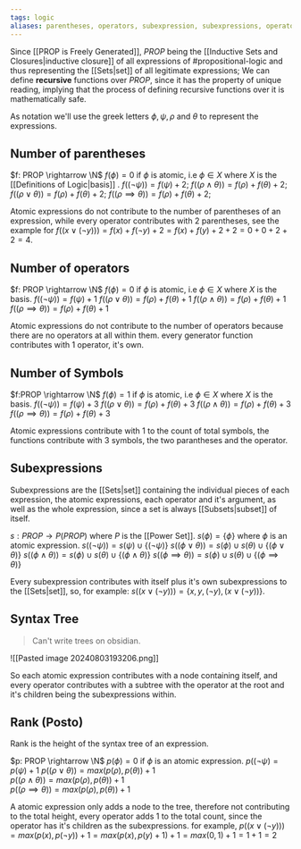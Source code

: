 ```yaml
---
tags: logic
aliases: parentheses, operators, subexpression, subexpressions, operator, operators, rank, posto, tree, syntax tree, syntax
---
```

Since [[PROP is Freely Generated]], $PROP$ being the [[Inductive Sets and Closures|inductive closure]] of all expressions of #propositional-logic  and thus representing the [[Sets|set]] of all legitimate expressions; We can define **recursive** functions over $PROP$, since it has the property of unique reading, implying that the process of defining recursive functions over it is mathematically safe.

As notation we'll use the greek letters $\phi,\psi, \rho$ and $\theta$ to represent the expressions.

## Number of parentheses

$f: PROP \rightarrow \N$ 
$f(\phi) = 0$ if $\phi$ is atomic, i.e $\phi \in X$ where $X$ is the [[Definitions of Logic|basis]] .
$f((\lnot \psi))= f(\psi) + 2$;
$f((\rho \land \theta))= f(\rho) + f(\theta) + 2$;
$f((\rho \lor \theta)) = f(\rho) + f(\theta) + 2$;
$f((\rho \implies \theta)) = f(\rho) + f(\theta) + 2$;

Atomic expressions do not contribute to the number of parentheses of an expression, while every operator contributes with $2$ parentheses, see the example for $f((x \lor (\lnot y))) = f(x) + f(\lnot y) + 2 = f(x) + f(y) + 2 + 2= 0+0 +2+2=4$. 

## Number of operators

$f: PROP \rightarrow \N$ 
$f(\phi) = 0$ if $\phi$ is atomic, i.e $\phi \in X$ where $X$ is the basis.
$f((\lnot \psi)) = f(\psi) + 1$
$f((\rho \lor \theta)) = f(\rho) + f(\theta) + 1$
$f((\rho \land \theta)) = f(\rho) + f(\theta) + 1$
$f((\rho \implies \theta)) = f(\rho) + f(\theta) + 1$

Atomic expressions do not contribute to the number of operators because there are no operators at all within them. every generator function contributes with $1$ operator, it's own.

## Number of Symbols

$f:PROP \rightarrow \N$ 
$f(\phi) = 1$ if $\phi$ is atomic, i.e $\phi \in X$ where $X$ is the basis.
$f((\lnot \psi)) = f(\psi) + 3$
$f((\rho \lor \theta)) = f(\rho) + f(\theta) + 3$
$f((\rho \land \theta)) = f(\rho) + f(\theta) + 3$
$f((\rho \implies \theta)) = f(\rho) + f(\theta) + 3$

Atomic expressions contribute with $1$ to the count of total symbols, the functions contribute with $3$ symbols, the two parantheses and the operator.

## Subexpressions

Subexpressions are the [[Sets|set]] containing the individual pieces of each expression, the atomic expressions, each operator and it's argument, as well as the whole expression, since a set is always [[Subsets|subset]] of itself.

$s: PROP \rightarrow P(PROP)$ where $P$ is the [[Power Set]].
$s(\phi) = \{\phi\}$ where $\phi$ is an atomic expression.
$s((\lnot \psi)) = s(\psi) \cup \{(\lnot \psi)\}$ 
$s((\phi \lor \theta)) = s(\phi) \cup s(\theta) \cup \{(\phi \lor \theta)\}$ 
$s((\phi \land \theta)) = s(\phi) \cup s(\theta) \cup \{(\phi \land \theta)\}$ 
$s((\phi \implies \theta)) = s(\phi) \cup s(\theta) \cup \{(\phi \implies \theta)\}$ 

Every subexpression contributes with itself plus it's own subexpressions to the [[Sets|set]], so, for example: $s((x \lor (\lnot y)))= \{x, y, (\lnot y), (x \lor (\lnot y))\}$. 

## Syntax Tree

> Can't write trees on obsidian.

![[Pasted image 20240803193206.png]]

So each atomic expression contributes with a node containing itself, and every operator contributes with a subtree with the operator at the root and it's children being the subexpressions within.

## Rank (Posto)
Rank is the height of the syntax tree of an expression.

$p: PROP \rightarrow \N$ 
$p(\phi) = 0$ if $\phi$ is an atomic expression.
$p((\neg \psi) = p(\psi) + 1$ 
$p((\rho \lor \theta)) = max(p(\rho), p(\theta)) + 1$  
$p((\rho \land \theta)) = max(p(\rho), p(\theta)) + 1$  
$p((\rho \implies \theta)) = max(p(\rho), p(\theta)) + 1$  

A atomic expression only adds a node to the tree, therefore not contributing to the total height, every operator adds $1$ to the total count, since the operator has it's children as the subexpressions. for example, $p((x \lor (\neg y))) = max(p(x), p(\neg y))+ 1 = max(p(x), p(y) + 1) + 1 = max(0, 1) + 1 = 1 + 1 = 2$  